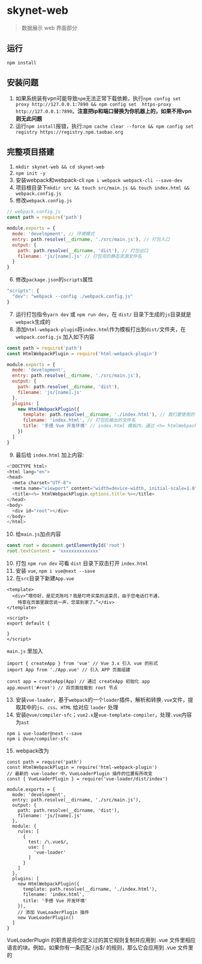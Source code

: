 # skynet-web
> 数据展示 web 界面部分

## 运行
```shell
npm install
```

## 安装问题
1. 如果系统装有vpn可能导致`npm`无法正常下载依赖，执行`npm config set proxy http://127.0.0.1:7890 && npm config set  https-proxy http://127.0.0.1:7890`。**注意把ip和端口替换为你机器上的，如果不用vpn则无此问题**
2. 运行`npm install`报错，执行:`npm cache clear --force && npm config set registry https://registry.npm.taobao.org`

## 完整项目搭建
1. `mkdir skynet-web && cd skynet-web`
2. `npm init -y`
3. 安装webpack和webpack-cli `npm i webpack webpack-cli --save-dev`
4. 项目根目录下`mkdir src && touch src/main.js && touch index.html && webpack.config.js`
5. 修改`webpack.config.js`
```js
// webpack.config.js
const path = require('path')

module.exports = {
  mode: 'development', // 环境模式
  entry: path.resolve(__dirname, './src/main.js'), // 打包入口
  output: {
    path: path.resolve(__dirname, 'dist'), // 打包出口
    filename: 'js/[name].js' // 打包完的静态资源文件名
  }
}
```
6. 修改`package.json`的`scripts`属性
```js
"scripts": {
  "dev": "webpack --config ./webpack.config.js"
}
```
7. 运行打包指令`yarn dev` 或 `npm run dev`，在 `dist/` 目录下生成的`js`目录就是`webpack`生成的
8. 添加`html-webpack-plugin`将`index.html`作为模板打出到`dist/`文件夹，在 `webpack.config.js` 加入如下内容
```js
const path = require('path')
const HtmlWebpackPlugin = require('html-webpack-plugin')

module.exports = {
  mode: 'development',
  entry: path.resolve(__dirname, './src/main.js'),
  output: {
    path: path.resolve(__dirname, 'dist'),
    filename: 'js/[name].js'
  },
  plugins: [
    new HtmlWebpackPlugin({
      template: path.resolve(__dirname, './index.html'), // 我们要使用的 html 模板地址
      filename: 'index.html', // 打包后输出的文件名
      title: '手搭 Vue 开发环境' // index.html 模板内，通过 <%= htmlWebpackPlugin.options.title %> 拿到的变量
    })
  ]
}
```
9. 最后给 `index.html` 加上内容:
```js
<!DOCTYPE html>
<html lang="en">
<head>
  <meta charset="UTF-8">
  <meta name="viewport" content="width=device-width, initial-scale=1.0">
  <title><%= htmlWebpackPlugin.options.title %></title>
</head>
<body>
  <div id="root"></div>
</body>
</html>
```
10. 给`main.js`加点内容
```js
const root = document.getElementById('root')
root.textContent = 'xxxxxxxxxxxxxx'
```
10. 打包 `npm run dev` 可看 `dist` 目录下双击打开 `index.html`
11. 安装 `vue`, `npm i vue@next --save`
12. 在`src`目录下新建`App.vue`
```
<template>
  <div>“喂你好，是尼克陈吗？我是叮咚买菜的送菜员，由于您电话打不通，
	特意在页面里跟您说一声，您菜到家了。”</div>
</template>

<script>
export default {

}
</script>
```

`main.js` 里加入
```
import { createApp } from 'vue' // Vue 3.x 引入 vue 的形式
import App from './App.vue' // 引入 APP 页面组建

const app = createApp(App) // 通过 createApp 初始化 app
app.mount('#root') // 将页面挂载到 root 节点

```
13. 安装`vue-loader`，基于`webpack`的一个`loader`插件，解析和转换`.vue`文件，提取其中的`js`、`css`、`HTML` 给对应 `laoder` 处理
14. 安装`@vue/compiler-sfc`；`vue2.x`是`vue-template-compiler`，处理`.vue`内容为`ast`
```
npm i vue-loader@next --save
npm i @vue/compiler-sfc
```
15. webpack改为
```
const path = require('path')
const HtmlWebpackPlugin = require('html-webpack-plugin')
// 最新的 vue-loader 中，VueLoaderPlugin 插件的位置有所改变
const { VueLoaderPlugin } = require('vue-loader/dist/index')

module.exports = {
  mode: 'development',
  entry: path.resolve(__dirname, './src/main.js'),
  output: {
    path: path.resolve(__dirname, 'dist'),
    filename: 'js/[name].js'
  },
  module: {
    rules: [
      {
        test: /\.vue$/,
        use: [
          'vue-loader'
        ]
      }
    ]
  },
  plugins: [
    new HtmlWebpackPlugin({
      template: path.resolve(__dirname, './index.html'),
      filename: 'index.html',
      title: '手搭 Vue 开发环境'
    }),
    // 添加 VueLoaderPlugin 插件
    new VueLoaderPlugin()
  ]
}
```
VueLoaderPlugin 的职责是将你定义过的其它规则复制并应用到 .vue 文件里相应语言的块。例如，如果你有一条匹配 /\.js$/ 的规则，那么它会应用到 .vue 文件里的 <script> 块。
16. style
我如果在 App.vue 中加入 style 内容，如下所示：
```
<template>
  <div>“喂你好，是尼克陈吗？我是叮咚买菜的送菜员，
  由于您电话打不通，特意在页面里跟您说一声，您菜到家了。</div>
</template>

<script>
export default {

}
</script>
<style>
  div {
    color: yellowgreen;
  }
</style>

```
需要:
style-loader：将 css 样式插入到页面的 style 标签中。
css-loader：处理样式中的 url ，如 url('@/static/img.png') ，这时浏览器是无法识别 @ 符号的。

> 这里插播一下，vue-style-loader 是服务端渲染的时候，需要的 loader，包括 less-loader、sass-loader 都是在用到的时候，才去添加。

安装完后，我们在 webpack.config.js 下添加如下代码：
```
module: {
	rules: [
  	...
    {
      test: /\.css$/,
        use: [
          'style-loader',
          'css-loader'
        ]
    }
    ...
  ]
}
```
17. 清空webpack生成的文件
还有一个小插件是必备的， clean-webpack-plugin ，它的作用就是每次打包的时候，都会把 dist 目录清空，防止文件变动后，还有残留一些老的文件，以及避免一些缓存问题。 webpack.config.js 配置如下：
```
const { CleanWebpackPlugin } = require('clean-webpack-plugin')
plugins: [
   new CleanWebpackPlugin()
]
```

18. babel
可以正常敲 Vue 代码之后，我们还要考虑一下代码的浏览器兼容情况，毕竟现代前端框架 Vue 、 React 、 Angular 等都是对浏览器有要求的。就比如 IE 全员不支持箭头函数，这你找谁说理。

babel 是把我们随心所欲（最新特性一顿乱写）写的代码，编译成浏览器可识别的代码（低版本浏览器对新特性的支持不友好），就比如上述箭头函数，经过 babel 的转化后，就会变成普通的函数。

babel 的使用方式

它有三种使用方式：

- 使用单体文件。
- 命令行（babel-cli）。
- 构建工具如 webpack 中的 babel-loader 插件。

19. devserver
每次写完代码都要重新打包才能看到效果，“TMD 烦死了”。这里需要一个实时更新最新代码的能力。于是 webpack-dev-server 为我们实现了这个能力。 安装它：
` webpack-dev-server `

在 webpack.config.js 下添加如下配置：

```
devServer: {
  contentBase: path.resolve(__dirname, './dist'),
  port: 8080,
  publicPath: '/'
}
```
> 注意了啊，webpack-cli 升级到 4.x 的时候，就不能用 webpack-dev-server 跑脚本了，而是改为 webpack serve 去跑

https://juejin.cn/post/6921161482663100423


